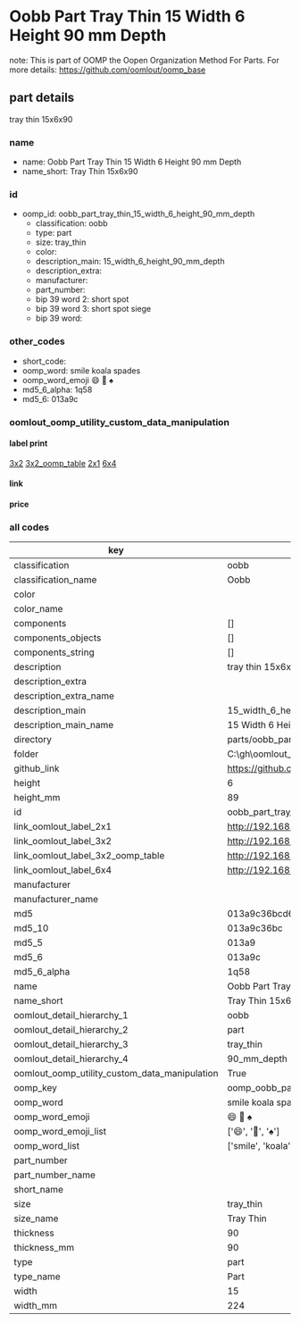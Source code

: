 # Oobb Part Tray Thin 15 Width 6 Height 90 mm Depth  

note: This is part of OOMP the Oopen Organization Method For Parts. For more details: https://github.com/oomlout/oomp_base

##  part details
  



tray thin 15x6x90



### name
* name: Oobb Part Tray Thin 15 Width 6 Height 90 mm Depth
* name_short: Tray Thin 15x6x90 
### id
* oomp_id: oobb_part_tray_thin_15_width_6_height_90_mm_depth
  * classification: oobb
  * type: part
  * size: tray_thin
  * color: 
  * description_main: 15_width_6_height_90_mm_depth
  * description_extra: 
  * manufacturer: 
  * part_number: 
  * bip 39 word 2: short spot
  * bip 39 word 3: short spot siege
  * bip 39 word: 

### other_codes
* short_code: 
* oomp_word: smile koala spades
* oomp_word_emoji :smile: :koala: :spades:
* md5_6_alpha: 1q58
* md5_6: 013a9c






### oomlout_oomp_utility_custom_data_manipulation
#### label print
[3x2](http://192.168.1.245:1112/?label=oomp%201q58)
[3x2_oomp_table](http://192.168.1.108:1112/?label=oomp%201q58)
[2x1](http://192.168.1.242:1112/?label=oomp%201q58)
[6x4](http://192.168.1.55:1112/?label=oomp%201q58)    

#### link

                              

#### price







### all codes 
| key | value |  
| --- | --- |  
| classification | oobb |  
| classification_name | Oobb |  
| color |  |  
| color_name |  |  
| components | [] |  
| components_objects | [] |  
| components_string | [] |  
| description | tray thin 15x6x90 |  
| description_extra |  |  
| description_extra_name |  |  
| description_main | 15_width_6_height_90_mm_depth |  
| description_main_name | 15 Width 6 Height 90 mm Depth |  
| directory | parts/oobb_part_tray_thin_15_width_6_height_90_mm_depth |  
| folder | C:\gh\oomlout_oobb_version_4_generated_parts\parts\oobb_part_tray_thin_15_width_6_height_90_mm_depth |  
| github_link | https://github.com/oomlout/oomlout_oomp_part_src/tree/main/parts/oobb_part_tray_thin_15_width_6_height_90_mm_depth |  
| height | 6 |  
| height_mm | 89 |  
| id | oobb_part_tray_thin_15_width_6_height_90_mm_depth |  
| link_oomlout_label_2x1 | http://192.168.1.242:1112/?label=oomp%201q58 |  
| link_oomlout_label_3x2 | http://192.168.1.245:1112/?label=oomp%201q58 |  
| link_oomlout_label_3x2_oomp_table | http://192.168.1.108:1112/?label=oomp%201q58 |  
| link_oomlout_label_6x4 | http://192.168.1.55:1112/?label=oomp%201q58 |  
| manufacturer |  |  
| manufacturer_name |  |  
| md5 | 013a9c36bcd62f1f0631bf239034b636 |  
| md5_10 | 013a9c36bc |  
| md5_5 | 013a9 |  
| md5_6 | 013a9c |  
| md5_6_alpha | 1q58 |  
| name | Oobb Part Tray Thin 15 Width 6 Height 90 mm Depth |  
| name_short | Tray Thin 15x6x90  |  
| oomlout_detail_hierarchy_1 | oobb |  
| oomlout_detail_hierarchy_2 | part |  
| oomlout_detail_hierarchy_3 | tray_thin |  
| oomlout_detail_hierarchy_4 | 90_mm_depth |  
| oomlout_oomp_utility_custom_data_manipulation | True |  
| oomp_key | oomp_oobb_part_tray_thin_15_width_6_height_90_mm_depth |  
| oomp_word | smile koala spades |  
| oomp_word_emoji | :smile: :koala: :spades: |  
| oomp_word_emoji_list | [':smile:', ':koala:', ':spades:'] |  
| oomp_word_list | ['smile', 'koala', 'spades'] |  
| part_number |  |  
| part_number_name |  |  
| short_name |  |  
| size | tray_thin |  
| size_name | Tray Thin |  
| thickness | 90 |  
| thickness_mm | 90 |  
| type | part |  
| type_name | Part |  
| width | 15 |  
| width_mm | 224 |  
